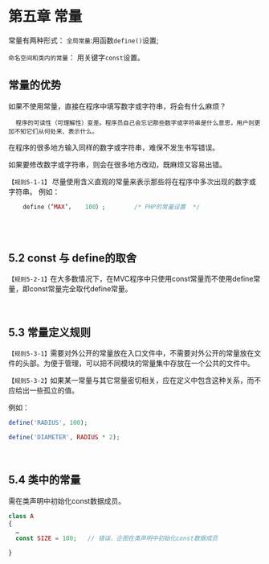第五章 常量
======

常量有两种形式：
`全局常量`:用函数`define()`设置;

`命名空间和类内的常量`： 用关键字`const`设置。
 
常量的优势
----
如果不使用常量，直接在程序中填写数字或字符串，将会有什么麻烦？

      程序的可读性（可理解性）变差。程序员自己会忘记那些数字或字符串是什么意思，用户则更加不知它们从何处来、表示什么。

在程序的很多地方输入同样的数字或字符串，难保不发生书写错误。

如果要修改数字或字符串，则会在很多地方改动，既麻烦又容易出错。


`【规则5-1-1】` 尽量使用含义直观的常量来表示那些将在程序中多次出现的数字或字符串。
例如：
```php    
    define（‘MAX’，   100）;        /* PHP的常量设置  */ 
```

<br>
<br>

5.2 const 与 define的取舍
----

`【规则5-2-1】`在大多数情况下，在MVC程序中只使用const常量而不使用define常量，即const常量完全取代define常量。

<br>

5.3 常量定义规则
----

`【规则5-3-1】`需要对外公开的常量放在入口文件中，不需要对外公开的常量放在文件的头部。为便于管理，可以把不同模块的常量集中存放在一个公共的文件中。

`【规则5-3-2】`如果某一常量与其它常量密切相关，应在定义中包含这种关系，而不应给出一些孤立的值。

例如：
```php
define('RADIUS', 100);

define('DIAMETER', RADIUS * 2);
```

<br>

5.4 类中的常量
----

需在类声明中初始化const数据成员。
```php
class A
{
  …
  const SIZE = 100;   // 错误，企图在类声明中初始化const数据成员

}
```
